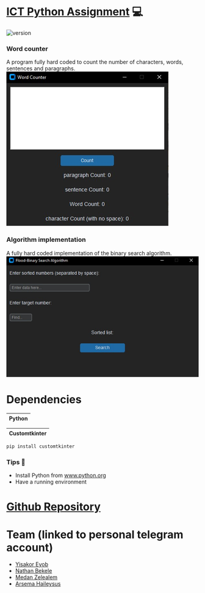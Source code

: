 <!-- For a better view of this file please visit https://github.com/issachar-j/ict-assignment.git -->

# [ICT Python Assignment](https://github.com/issachar-j/ict-assignment.git) 💻

![version](https://img.shields.io/badge/version-1.1.0-blue.svg)

### Word counter

A program fully hard coded to count the number of characters, words, sentences and paragraphs.
![screenshot](images/word_counter_img.jpg)

### Algorithm implementation

A fully hard coded implementation of the binary search algorithm.
![screenshot](images/binary_search_img.jpg)


# Dependencies

| Python | 
| ------ | 

| Customtkinter |
| ------------- |

```bash
pip install customtkinter
```
### Tips 📝
- Install Python from www.python.org
- Have a running environment 

# [Github Repository](https://github.com/issachar-j/ict-assignment.git)

# Team (linked to personal telegram account)
- [Yisakor Eyob](https://t.me/Issachar_0)
- [Nathan Bekele](https://t.me/Nate_bt)
- [Medan Zelealem](https://t.me/LoveisJesus7)
- [Arsema Haileysus](https://t.me/T2e7mT1e9k)